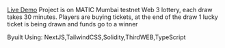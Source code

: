 [Live Demo](https://matic-lottery.vercel.app/)
Project is on MATIC Mumbai testnet
Web 3 lottery, each draw takes 30 minutes. Players are buying tickets, at the end of the draw 1 lucky ticket is being drawn and funds go to a winner

Byuilt Using: NextJS,TailwindCSS,Solidity,ThirdWEB,TypeScript
